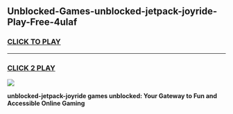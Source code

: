 
## Unblocked-Games-unblocked-jetpack-joyride-Play-Free-4ulaf
<h3>
<a href="https://premium76.site?title=unblocked-jetpack-joyride&ref=19M">CLICK TO PLAY</a></h3>
<hr>

<h3>
<a href="https://premium76.site?title=unblocked-jetpack-joyride&ref=19M">CLICK 2 PLAY</a>
  
</h3>

<a href="https://premium76.site?title=unblocked-jetpack-joyride&ref=19M"><img src="https://clearcache.store/games.png"></a>


**unblocked-jetpack-joyride games unblocked: Your Gateway to Fun and Accessible Online Gaming**
